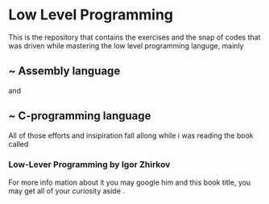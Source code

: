 # Low Level Programming 
This is the repository that contains the exercises and the snap of codes
that was driven while mastering the low level programming languge, mainly
## ~ Assembly language
and
## ~ C-programming language
All of those efforts and insipiration fall allong while i was reading the book called
### Low-Lever Programming by Igor Zhirkov
For more info mation about it you may google him and this book title, you may get all of your curiosity aside .
